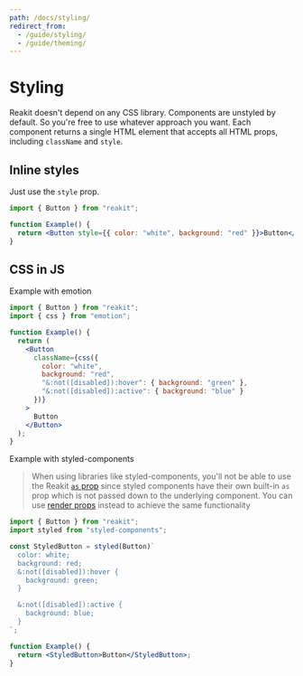 ```yaml
---
path: /docs/styling/
redirect_from:
  - /guide/styling/
  - /guide/theming/
---
```


# Styling

Reakit doesn't depend on any CSS library. Components are unstyled by default. So you're free to use whatever approach you want. Each component returns a single HTML element that accepts all HTML props, including `className` and `style`.

<carbon-ad></carbon-ad>

## Inline styles

Just use the `style` prop.

```jsx
import { Button } from "reakit";

function Example() {
  return <Button style={{ color: "white", background: "red" }}>Button</Button>;
}
```

## CSS in JS

Example with emotion

```jsx
import { Button } from "reakit";
import { css } from "emotion";

function Example() {
  return (
    <Button
      className={css({
        color: "white",
        background: "red",
        "&:not([disabled]):hover": { background: "green" },
        "&:not([disabled]):active": { background: "blue" }
      })}
    >
      Button
    </Button>
  );
}
```

Example with styled-components

> When using libraries like styled-components, you'll not be able to use the Reakit [`as` prop](https://reakit.io/docs/composition/#as-prop) since styled components have their own built-in `as` prop which is not passed down to the underlying component. You can use [render props](https://reakit.io/docs/composition/#render-props) instead to achieve the same functionality

```jsx
import { Button } from "reakit";
import styled from "styled-components";

const StyledButton = styled(Button)`
  color: white;
  background: red;
  &:not([disabled]):hover {
    background: green;
  }

  &:not([disabled]):active {
    background: blue;
  }
`;

function Example() {
  return <StyledButton>Button</StyledButton>;
}
```

